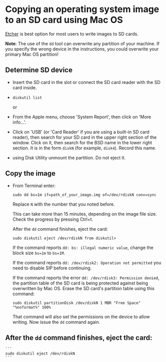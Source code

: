 # Copying an operating system image to an SD card using Mac OS

[Etcher](README.md) is best option for most users to write images to SD cards. 

**Note**: The use of the `dd` tool can overwrite any partition of your machine. If you specify the wrong device in the instructions, you could overwrite your primary Mac OS partition!

## Determine SD device

- Insert the SD card in the slot or connect the SD card reader with the SD card inside.

- `diskutil list`

    or

- From the Apple menu, choose 'System Report', then click on 'More info...'. 
- Click on 'USB' (or 'Card Reader' if you are using a built-in SD card reader), then search for your SD card in the upper right section of the window. Click on it, then search for the BSD name in the lower right section. It is in the form `diskN` (for example, `disk4`). Record this name.
- using Disk Utility unmount the partition. Do not eject it. 

## Copy the image

- From Terminal enter:
  ```
  sudo dd bs=1m if=path_of_your_image.img of=/dev/rdiskN conv=sync
  ```

   Replace `N` with the number that you noted before.
   
   This can take more than 15 minutes, depending on the image file size. 
   Check the progress by pressing Ctrl+t.
    
   After the `dd` command finishes, eject the card:
   ```
   sudo diskutil eject /dev/rdiskN from diskutil>
   ```
  
    If the command reports `dd: bs: illegal numeric value`, change the block size `bs=1m` to `bs=1M`.
    
    If the command reports `dd: /dev/rdisk2: Operation not permitted` you need to disable SIP before continuing.

    If the command reports the error `dd: /dev/rdisk3: Permission denied`, the partition table of the SD card is being protected against being overwritten by Mac OS. Erase the SD card's partition table using this command:
    
    ```
    sudo diskutil partitionDisk /dev/diskN 1 MBR "Free Space" "%noformat%" 100%
    ```
    
    That command will also set the permissions on the device to allow writing. Now issue the `dd` command again.

## After the `dd` command finishes, eject the card:

    ```
    sudo diskutil eject /dev/rdiskN
    ```
